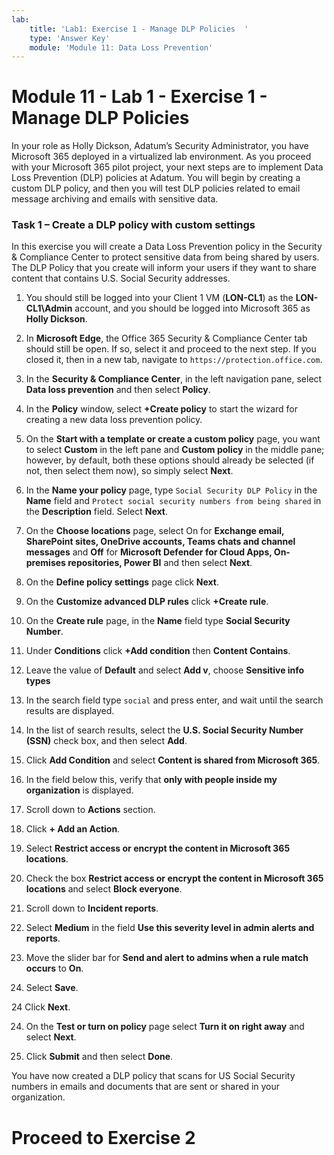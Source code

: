 ```yaml
---
lab:
    title: 'Lab1: Exercise 1 - Manage DLP Policies  '
    type: 'Answer Key'
    module: 'Module 11: Data Loss Prevention'
---
```


# Module 11 - Lab 1 - Exercise 1 - Manage DLP Policies  


In your role as Holly Dickson, Adatum’s Security Administrator, you have Microsoft 365 deployed in a virtualized lab environment. As you proceed with your Microsoft 365 pilot project, your next steps are to implement Data Loss Prevention (DLP) policies at Adatum. You will begin by creating a custom DLP policy, and then you will test DLP policies related to email message archiving and emails with sensitive data. 

### Task 1 – Create a DLP policy with custom settings

In this exercise you will create a Data Loss Prevention policy in the Security & Compliance Center to protect sensitive data from being shared by users. The DLP Policy that you create will inform your users if they want to share content that contains U.S. Social Security addresses.

1. You should still be logged into your Client 1 VM (**LON-CL1**) as the **LON-CL1\Admin** account, and you should be logged into Microsoft 365 as **Holly Dickson**. 

2. In **Microsoft Edge**, the Office 365 Security & Compliance Center tab should still be open. If so, select it and proceed to the next step. If you closed it, then in a new tab, navigate to `https://protection.office.com`.

3. In the **Security &amp; Compliance Center**, in the left navigation pane, select **Data loss prevention** and then select **Policy**.

4. In the **Policy** window, select **+Create policy** to start the wizard for creating a new data loss prevention policy.

5. On the **Start with a template or create a custom policy** page, you want to select **Custom** in the left pane and **Custom policy** in the middle pane; however, by default, both these options should already be selected (if not, then select them now), so simply select **Next**.

6. In the **Name your policy** page, type `Social Security DLP Policy` in the **Name** field and `Protect social security numbers from being shared` in the **Description** field. Select **Next**.

7. On the **Choose locations** page, select On for **Exchange email, SharePoint sites, OneDrive accounts, Teams chats and channel messages** and **Off** for **Microsoft Defender for Cloud Apps, On-premises repositories, Power BI** and then select **Next**.

8. On the **Define policy settings** page click **Next**.

8. On the **Customize advanced DLP rules** click **+Create rule**.

9. On the **Create rule** page, in the **Name** field type **Social Security Number**.

10. Under **Conditions** click **+Add condition** then **Content Contains**.

11. Leave the value of **Default** and select **Add v**, choose **Sensitive info types**

12. In the search field type `social` and press enter, and wait until the search results are displayed.

13. In the list of search results, select the **U.S. Social Security Number (SSN)** check box, and then select **Add**.

14. Click **Add Condition** and select **Content is shared from Microsoft 365**.

15. In the field below this, verify that **only with people inside my organization** is displayed.

16. Scroll down to **Actions** section.

17. Click **+ Add an Action**.

18. Select **Restrict access or encrypt the content in Microsoft 365 locations**.

19. Check the box **Restrict access or encrypt the content in Microsoft 365 locations** and select **Block everyone**.

20. Scroll down to **Incident reports**.

21. Select **Medium** in the field **Use this severity level in admin alerts and reports**.

22. Move the slider bar for **Send and alert to admins when a rule match occurs** to **On**.

23. Select **Save**.

24 Click **Next**.

24. On the **Test or turn on policy** page select **Turn it on right away** and select **Next**.

25. Click **Submit** and then select **Done**.

You have now created a DLP policy that scans for US Social Security numbers in emails and documents that are sent or shared in your organization.


# Proceed to Exercise 2 
